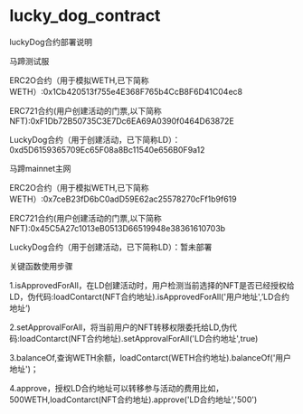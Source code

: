 # lucky_dog_contract
luckyDog合约部署说明

马蹄测试服

ERC2O合约（用于模拟WETH,已下简称WETH）:0x1Cb420513f755e4E368F765b4CcB8F6D41C04ec8

ERC721合约(用户创建活动的门票,以下简称NFT):0xF1Db72B50735C3E7Dc6EA69A0390f0464D63872E

LuckyDog合约（用于创建活动，已下简称LD）：0xd5D6159365709Ec65F08a8Bc11540e656B0F9a12


马蹄mainnet主网

ERC2O合约（用于模拟WETH,已下简称WETH）:0x7ceB23fD6bC0adD59E62ac25578270cFf1b9f619

ERC721合约(用户创建活动的门票,以下简称NFT):0x45C5A27c1013eB0513D66519948e38361610703b

LuckyDog合约（用于创建活动，已下简称LD）：暂未部署


关键函数使用步骤

1.isApprovedForAll，在LD创建活动时，用户检测当前选择的NFT是否已经授权给LD，伪代码:loadContarct(NFT合约地址).isApprovedForAll('用户地址',’LD合约地址‘)

2.setApprovalForAll，将当前用户的NFT转移权限委托给LD,伪代码:loadContarct(NFT合约地址).setApprovalForAll('LD合约地址',true)

3.balanceOf,查询WETH余额，loadContarct(WETH合约地址).balanceOf('用户地址')；

4.approve，授权LD合约地址可以转移参与活动的费用比如，500WETH,loadContarct(NFT合约地址).approve('LD合约地址','500')
